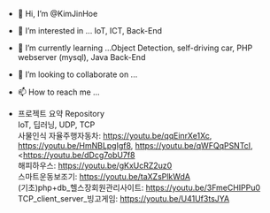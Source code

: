 - 👋 Hi, I’m @KimJinHoe
- 👀 I’m interested in ... IoT, ICT, Back-End
- 🌱 I’m currently learning ...Object Detection, self-driving car, PHP webserver (mysql), Java Back-End
- 💞️ I’m looking to collaborate on ...
- 📫 How to reach me ...


- 프로젝트 요약 Repository
<br>IoT, 딥러닝, UDP, TCP
<br>사물인식 자율주행자동차: https://youtu.be/qqEinrXe1Xc, https://youtu.be/HmNBLpgIgf8, https://youtu.be/qWFQqPSNTcI,
<https://youtu.be/dDcg7obU7f8
<br>해피하우스: https://youtu.be/gKxUcRZ2uz0
<br>스마트운동보조기: https://youtu.be/taXZsPlkWdA
<br>(기초)php+db_헬스장회원관리사이트: https://youtu.be/3FmeCHIPPu0
<br>TCP_client_server_빙고게임: https://youtu.be/U41Uf3tsJYA
